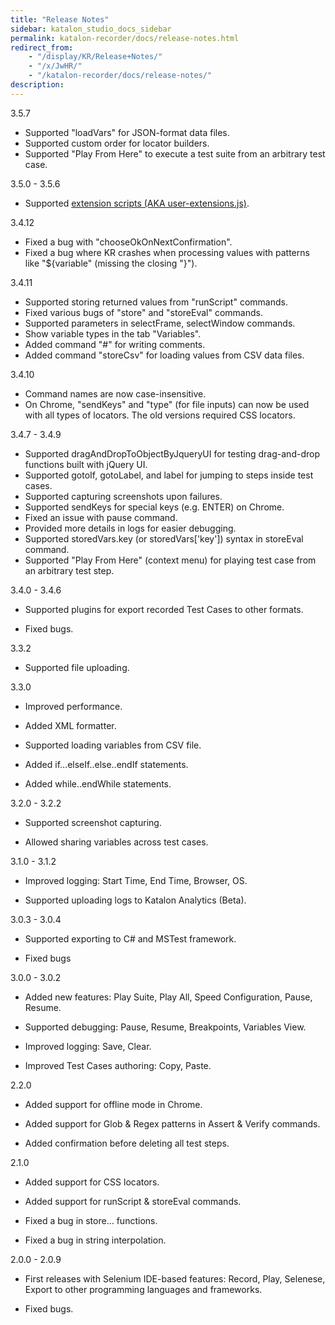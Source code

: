```yaml
---
title: "Release Notes" 
sidebar: katalon_studio_docs_sidebar
permalink: katalon-recorder/docs/release-notes.html 
redirect_from:
    - "/display/KR/Release+Notes/"
    - "/x/JwHR/"
    - "/katalon-recorder/docs/release-notes/"
description: 
---
```

3.5.7

*   Supported "loadVars" for JSON-format data files.
*   Supported custom order for locator builders.
*   Supported "Play From Here" to execute a test suite from an arbitrary test case.

3.5.0 - 3.5.6

*   Supported [extension scripts (AKA user-extensions.js)](/display/KR/Extension+Scripts+%28AKA+user-extensions.js%29+for+Custom+Locator+Builders+and+Actions).

3.4.12

*   Fixed a bug with "chooseOkOnNextConfirmation".
*   Fixed a bug where KR crashes when processing values with patterns like "${variable" (missing the closing "}").

3.4.11

*   Supported storing returned values from "runScript" commands.
*   Fixed various bugs of "store" and "storeEval" commands.
*   Supported parameters in selectFrame, selectWindow commands.
*   Show variable types in the tab "Variables".
*   Added command "#" for writing comments.
*   Added command "storeCsv" for loading values from CSV data files.

3.4.10

*   Command names are now case-insensitive.
*   On Chrome, "sendKeys" and "type" (for file inputs) can now be used with all types of locators. The old versions required CSS locators.

3.4.7 - 3.4.9

*   Supported dragAndDropToObjectByJqueryUI for testing drag-and-drop functions built with jQuery UI.
*   Supported gotoIf, gotoLabel, and label for jumping to steps inside test cases.
*   Supported capturing screenshots upon failures.
*   Supported sendKeys for special keys (e.g. ENTER) on Chrome.
*   Fixed an issue with pause command.
*   Provided more details in logs for easier debugging.
*   Supported storedVars.key (or storedVars\['key'\]) syntax in storeEval command.
*   Supported "Play From Here" (context menu) for playing test case from an arbitrary test step.

3.4.0 - 3.4.6

*   Supported plugins for export recorded Test Cases to other formats.
    
*   Fixed bugs.
    

3.3.2

*   Supported file uploading.
    

3.3.0

*   Improved performance.
    
*   Added XML formatter.
    
*   Supported loading variables from CSV file.
    
*   Added if...elseIf..else..endIf statements.
    
*   Added while..endWhile statements.
    

3.2.0 - 3.2.2

*   Supported screenshot capturing.
    
*   Allowed sharing variables across test cases.
    

3.1.0 - 3.1.2

*   Improved logging: Start Time, End Time, Browser, OS.
    
*   Supported uploading logs to Katalon Analytics (Beta).
    

3.0.3 - 3.0.4

*   Supported exporting to C# and MSTest framework.
    
*   Fixed bugs
    

3.0.0 - 3.0.2

*   Added new features: Play Suite, Play All, Speed Configuration, Pause, Resume.
    
*   Supported debugging: Pause, Resume, Breakpoints, Variables View.
    
*   Improved logging: Save, Clear.
    
*   Improved Test Cases authoring: Copy, Paste.
    

2.2.0

*   Added support for offline mode in Chrome.
    
*   Added support for Glob & Regex patterns in Assert & Verify commands.
    
*   Added confirmation before deleting all test steps.
    

2.1.0

*   Added support for CSS locators.
    
*   Added support for runScript & storeEval commands.
    
*   Fixed a bug in store… functions.
    
*   Fixed a bug in string interpolation.
    

2.0.0 - 2.0.9

*   First releases with Selenium IDE-based features: Record, Play, Selenese, Export to other programming languages and frameworks.
    
*   Fixed bugs.
